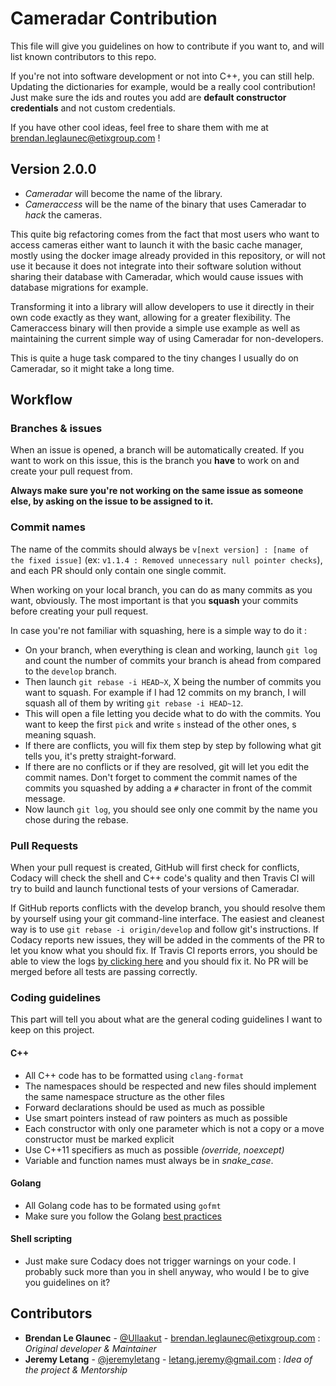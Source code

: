 # Cameradar Contribution

This file will give you guidelines on how to contribute if you want to, and will list known contributors to this repo.

If you're not into software development or not into C++, you can still help. Updating the dictionaries for example, would be a really cool contribution! Just make sure the ids and routes you add are **default constructor credentials** and not custom credentials.

If you have other cool ideas, feel free to share them with me at [brendan.leglaunec@etixgroup.com](mailto:brendan.leglaunec@etixgroup.com) !

## Version 2.0.0

- *Cameradar* will become the name of the library.
- *Cameraccess* will be the name of the binary that uses Cameradar to _hack_ the cameras.

This quite big refactoring comes from the fact that most users who want to access cameras either want to launch it with the basic cache manager, mostly using the docker image already provided in this repository, or will not use it because it does not integrate into their software solution without sharing their database with Cameradar, which would cause issues with database migrations for example.

Transforming it into a library will allow developers to use it directly in their own code exactly as they want, allowing for a greater flexibility. The Cameraccess binary will then provide a simple use example as well as maintaining the current simple way of using Cameradar for non-developers.

This is quite a huge task compared to the tiny changes I usually do on Cameradar, so it might take a long time.

## Workflow

### Branches & issues

When an issue is opened, a branch will be automatically created. If you want to work on this issue, this is the branch you **have** to work on and create your pull request from.

**Always make sure you're not working on the same issue as someone else, by asking on the issue to be assigned to it.**

### Commit names

The name of the commits should always be `v[next version] : [name of the fixed issue]` (ex: `v1.1.4 : Removed unnecessary null pointer checks`), and each PR should only contain one single commit.

When working on your local branch, you can do as many commits as you want, obviously. The most important is that you **squash** your commits before creating your pull request.

In case you're not familiar with squashing, here is a simple way to do it :

+ On your branch, when everything is clean and working, launch `git log` and count the number of commits your branch is ahead from compared to the `develop` branch.
+ Then launch `git rebase -i HEAD~X`, X being the number of commits you want to squash. For example if I had 12 commits on my branch, I will squash all of them by writing `git rebase -i HEAD~12`.
+ This will open a file letting you decide what to do with the commits. You want to keep the first `pick` and write `s` instead of the other ones, s meaning squash.
+ If there are conflicts, you will fix them step by step by following what git tells you, it's pretty straight-forward.
+ If there are no conflicts or if they are resolved, git will let you edit the commit names. Don't forget to comment the commit names of the commits you squashed by adding a `#` character in front of the commit message.
+ Now launch `git log`, you should see only one commit by the name you chose during the rebase.

### Pull Requests

When your pull request is created, GitHub will first check for conflicts, Codacy will check the shell and C++ code's quality and then Travis CI will try to build and launch functional tests of your versions of Cameradar.

If GitHub reports conflicts with the develop branch, you should resolve them by yourself using your git command-line interface. The easiest and cleanest way is to use `git rebase -i origin/develop` and follow git's instructions.
If Codacy reports new issues, they will be added in the comments of the PR to let you know what you should fix.
If Travis CI reports errors, you should be able to view the logs [by clicking here](https://travis-ci.org/EtixLabs/cameradar/builds) and you should fix it. No PR will be merged before all tests are passing correctly.

### Coding guidelines

This part will tell you about what are the general coding guidelines I want to keep on this project.

#### C++

+ All C++ code has to be formatted using `clang-format`
+ The namespaces should be respected and new files should implement the same namespace structure as the other files
+ Forward declarations should be used as much as possible
+ Use smart pointers instead of raw pointers as much as possible
+ Each constructor with only one parameter which is not a copy or a move constructor must be marked explicit
+ Use C++11 specifiers as much as possible *(override, noexcept)*
+ Variable and function names must always be in *snake_case*.

#### Golang

+ All Golang code has to be formated using `gofmt`
+ Make sure you follow the Golang [best practices](https://golang.org/doc/effective_go.html)

#### Shell scripting

+ Just make sure Codacy does not trigger warnings on your code. I probably suck more than you in shell anyway, who would I be to give you guidelines on it?

## Contributors

+ **Brendan Le Glaunec** - [@Ullaakut](https://github.com/Ullaakut) - brendan.leglaunec@etixgroup.com : *Original developer & Maintainer*
+ **Jeremy Letang** - [@jeremyletang](https://github.com/jeremyletang) - letang.jeremy@gmail.com : *Idea of the project & Mentorship*
